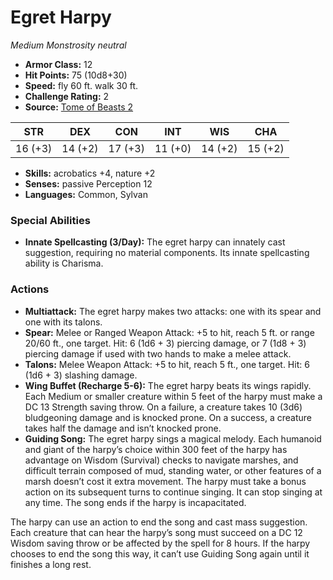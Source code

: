 # Egret Harpy

*Medium* *Monstrosity* *neutral*

- **Armor Class:** 12
- **Hit Points:** 75 (10d8+30)
- **Speed:** fly 60 ft. walk 30 ft.
- **Challenge Rating:** 2
- **Source:** [Tome of Beasts 2](https://koboldpress.com/kpstore/product/tome-of-beasts-2-for-5th-edition/)

| STR | DEX | CON | INT | WIS | CHA |
| --- | --- | --- | --- | --- | --- |
| 16 (+3) | 14 (+2) | 17 (+3) | 11 (+0) | 14 (+2) | 15 (+2) |

- **Skills:** acrobatics +4, nature +2
- **Senses:** passive Perception 12
- **Languages:** Common, Sylvan
### Special Abilities
- **Innate Spellcasting (3/Day):** The egret harpy can innately cast suggestion, requiring no material components. Its innate spellcasting ability is Charisma.
### Actions
- **Multiattack:** The egret harpy makes two attacks: one with its spear and one with its talons.
- **Spear:** Melee or Ranged Weapon Attack: +5 to hit, reach 5 ft. or range 20/60 ft., one target. Hit: 6 (1d6 + 3) piercing damage, or 7 (1d8 + 3) piercing damage if used with two hands to make a melee attack.
- **Talons:** Melee Weapon Attack: +5 to hit, reach 5 ft., one target. Hit: 6 (1d6 + 3) slashing damage.
- **Wing Buffet (Recharge 5-6):** The egret harpy beats its wings rapidly. Each Medium or smaller creature within 5 feet of the harpy must make a DC 13 Strength saving throw. On a failure, a creature takes 10 (3d6) bludgeoning damage and is knocked prone. On a success, a creature takes half the damage and isn’t knocked prone.
- **Guiding Song:** The egret harpy sings a magical melody. Each humanoid and giant of the harpy’s choice within 300 feet of the harpy has advantage on Wisdom (Survival) checks to navigate marshes, and difficult terrain composed of mud, standing water, or other features of a marsh doesn’t cost it extra movement. The harpy must take a bonus action on its subsequent turns to continue singing. It can stop singing at any time. The song ends if the harpy is incapacitated.

The harpy can use an action to end the song and cast mass suggestion. Each creature that can hear the harpy’s song must succeed on a DC 12 Wisdom saving throw or be affected by the spell for 8 hours. If the harpy chooses to end the song this way, it can’t use Guiding Song again until it finishes a long rest.

